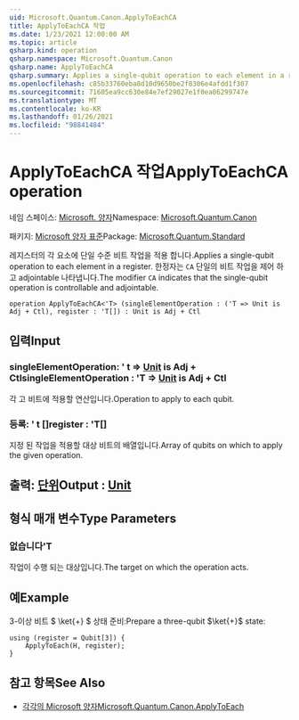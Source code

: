 ```yaml
---
uid: Microsoft.Quantum.Canon.ApplyToEachCA
title: ApplyToEachCA 작업
ms.date: 1/23/2021 12:00:00 AM
ms.topic: article
qsharp.kind: operation
qsharp.namespace: Microsoft.Quantum.Canon
qsharp.name: ApplyToEachCA
qsharp.summary: Applies a single-qubit operation to each element in a register. The modifier `CA` indicates that the single-qubit operation is controllable and adjointable.
ms.openlocfilehash: c85b33760eba8d10d9650be2f8306e4afdd1f307
ms.sourcegitcommit: 71605ea9cc630e84e7ef29027e1f0ea06299747e
ms.translationtype: MT
ms.contentlocale: ko-KR
ms.lasthandoff: 01/26/2021
ms.locfileid: "98841484"
---
```

# <a name="applytoeachca-operation"></a><span data-ttu-id="a8fb5-102">ApplyToEachCA 작업</span><span class="sxs-lookup"><span data-stu-id="a8fb5-102">ApplyToEachCA operation</span></span>

<span data-ttu-id="a8fb5-103">네임 스페이스: [Microsoft. 양자](xref:Microsoft.Quantum.Canon)</span><span class="sxs-lookup"><span data-stu-id="a8fb5-103">Namespace: [Microsoft.Quantum.Canon](xref:Microsoft.Quantum.Canon)</span></span>

<span data-ttu-id="a8fb5-104">패키지: [Microsoft 양자 표준](https://nuget.org/packages/Microsoft.Quantum.Standard)</span><span class="sxs-lookup"><span data-stu-id="a8fb5-104">Package: [Microsoft.Quantum.Standard](https://nuget.org/packages/Microsoft.Quantum.Standard)</span></span>


<span data-ttu-id="a8fb5-105">레지스터의 각 요소에 단일 수준 비트 작업을 적용 합니다.</span><span class="sxs-lookup"><span data-stu-id="a8fb5-105">Applies a single-qubit operation to each element in a register.</span></span>
<span data-ttu-id="a8fb5-106">한정자는 `CA` 단일의 비트 작업을 제어 하 고 adjointable 나타냅니다.</span><span class="sxs-lookup"><span data-stu-id="a8fb5-106">The modifier `CA` indicates that the single-qubit operation is controllable and adjointable.</span></span>

```qsharp
operation ApplyToEachCA<'T> (singleElementOperation : ('T => Unit is Adj + Ctl), register : 'T[]) : Unit is Adj + Ctl
```


## <a name="input"></a><span data-ttu-id="a8fb5-107">입력</span><span class="sxs-lookup"><span data-stu-id="a8fb5-107">Input</span></span>

### <a name="singleelementoperation--t--unit--is-adj--ctl"></a><span data-ttu-id="a8fb5-108">singleElementOperation: ' t => [Unit](xref:microsoft.quantum.lang-ref.unit)  is Adj + Ctl</span><span class="sxs-lookup"><span data-stu-id="a8fb5-108">singleElementOperation : 'T => [Unit](xref:microsoft.quantum.lang-ref.unit)  is Adj + Ctl</span></span>

<span data-ttu-id="a8fb5-109">각 고 비트에 적용할 연산입니다.</span><span class="sxs-lookup"><span data-stu-id="a8fb5-109">Operation to apply to each qubit.</span></span>


### <a name="register--t"></a><span data-ttu-id="a8fb5-110">등록: ' t []</span><span class="sxs-lookup"><span data-stu-id="a8fb5-110">register : 'T[]</span></span>

<span data-ttu-id="a8fb5-111">지정 된 작업을 적용할 대상 비트의 배열입니다.</span><span class="sxs-lookup"><span data-stu-id="a8fb5-111">Array of qubits on which to apply the given operation.</span></span>



## <a name="output--unit"></a><span data-ttu-id="a8fb5-112">출력: [단위](xref:microsoft.quantum.lang-ref.unit)</span><span class="sxs-lookup"><span data-stu-id="a8fb5-112">Output : [Unit](xref:microsoft.quantum.lang-ref.unit)</span></span>



## <a name="type-parameters"></a><span data-ttu-id="a8fb5-113">형식 매개 변수</span><span class="sxs-lookup"><span data-stu-id="a8fb5-113">Type Parameters</span></span>

### <a name="t"></a><span data-ttu-id="a8fb5-114">없습니다</span><span class="sxs-lookup"><span data-stu-id="a8fb5-114">'T</span></span>

<span data-ttu-id="a8fb5-115">작업이 수행 되는 대상입니다.</span><span class="sxs-lookup"><span data-stu-id="a8fb5-115">The target on which the operation acts.</span></span>

## <a name="example"></a><span data-ttu-id="a8fb5-116">예</span><span class="sxs-lookup"><span data-stu-id="a8fb5-116">Example</span></span>

<span data-ttu-id="a8fb5-117">3-이상 비트 $ \ket{+} $ 상태 준비:</span><span class="sxs-lookup"><span data-stu-id="a8fb5-117">Prepare a three-qubit $\ket{+}$ state:</span></span>

```qsharp
using (register = Qubit[3]) {
    ApplyToEach(H, register);
}
```

## <a name="see-also"></a><span data-ttu-id="a8fb5-118">참고 항목</span><span class="sxs-lookup"><span data-stu-id="a8fb5-118">See Also</span></span>

- [<span data-ttu-id="a8fb5-119">각각의 Microsoft 양자</span><span class="sxs-lookup"><span data-stu-id="a8fb5-119">Microsoft.Quantum.Canon.ApplyToEach</span></span>](xref:Microsoft.Quantum.Canon.ApplyToEach)